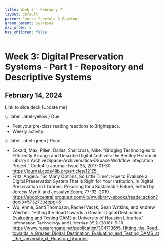 ```yaml
---
title: Week 3 - February 7
layout: default
parent: Course Schedule & Readings
grand_parent: Syllabus
nav_order: 3
has_children: false
---
```


# Week 3: Digital Preservation Systems - Part 1 - Repository and Descriptive Systems

## February 14, 2024

Link to slide deck [Update me]

{: .label .label-yellow }
Due
* Post your pre-class reading reactions to Brightspace.
* Weekly activity: 

{: .label .label-green }
Read
* Eckard, Max, Pillen, Dallas, Shallcross, Mike. “Bridging Technologies to Efficiently Arrange and Describe Digital Archives: the Bentley Historical Library’s ArchivesSpace-Archivematica-DSpace Workflow Integration Project.” Code4lib Journal: Issue 35, 2017-01-30. <a href="https://journal.code4lib.org/articles/12105" target="_blank">https://journal.code4lib.org/articles/12105</a>
* Fritz, Angela. "So Many Options, So Little Time": How to Evaluate a Digital Preservation System That Is Right for Your Institution. In Digital Preservation in Libraries: Preparing for a Sustainable Future, edited by Jeremy Myntti and Jessalyn Zoom, 77-92. 2019. <a href="https://ebookcentral.proquest.com/lib/nyulibrary-ebooks/reader.action?docID=5732733&ppg=5" target="_blank">https://ebookcentral.proquest.com/lib/nyulibrary-ebooks/reader.action?docID=5732733&ppg=5</a>
* Wu, Annie, Santi Thompson, Rachel Vacek, Sean Watkins, and Andrew Weidner. "Hitting the Road towards a Greater Digital Destination: Evaluating and Testing DAMS at University of Houston Libraries." Information Technology and Libraries 35.2 (2016): 5-18. <a href="https://www.researchgate.net/publication/304713695_Hitting_the_Road_towards_a_Greater_Digital_Destination_Evaluating_and_Testing_DAMS_at_the_University_of_Houston_Libraries" target="_blank">https://www.researchgate.net/publication/304713695_Hitting_the_Road_towards_a_Greater_Digital_Destination_Evaluating_and_Testing_DAMS_at_the_University_of_Houston_Libraries</a>
